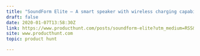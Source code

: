 ```yaml
---
title: "SoundForm Elite — A smart speaker with wireless charging capabilities"
draft: false
date: 2020-01-07T13:58:30Z
link: https://www.producthunt.com/posts/soundform-elite?utm_medium=RSS&utm_source=hune
site: www.producthunt.com
topic: product hunt  

---
```

